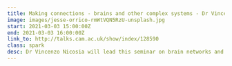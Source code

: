 ```yaml
---
title: Making connections - brains and other complex systems - Dr Vincenzo Nicosia
image: images/jesse-orrico-rmWtVQN5RzU-unsplash.jpg
start: 2021-03-03 15:00:00Z
end: 2021-03-03 16:00:00Z
link_to: http://talks.cam.ac.uk/show/index/128590
class: spark
desc: Dr Vincenzo Nicosia will lead this seminar on brain networks and other complex systems. The series aims to bring together researchers from a range of fields, including systems neuroscience, psychiatry, genomics, computer science, machine learning and physics.
---
```

